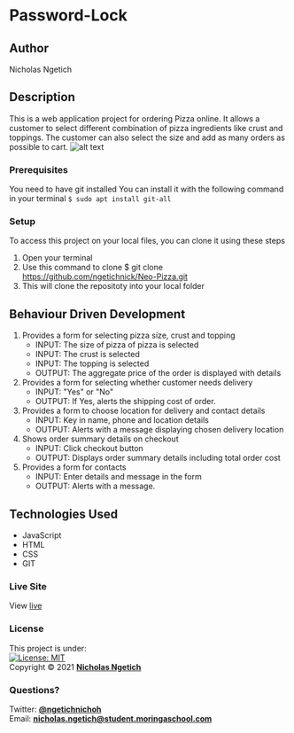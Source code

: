 # Password-Lock
## Author
Nicholas Ngetich
## Description
This is a web application project for ordering Pizza online. It allows a customer to select different combination of pizza ingredients like crust and toppings. The customer can also select the size and add as many orders as possible to cart.
![alt text](https://github.com/ngetichnick/Neo-Pizza/blob/main/Neo-Pizza-Prep-IP4%20.png?raw=true)
### Prerequisites
You need to have git installed
You can install it with the following command in your terminal
`$ sudo apt install git-all`
### Setup
To access this project on your local files, you can clone it using these steps
1. Open your terminal
1. Use this command to clone $ git clone https://github.com/ngetichnick/Neo-Pizza.git
1. This will clone the repositoty into your local folder
## Behaviour Driven Development
1. Provides a form for selecting pizza size, crust and topping
   - INPUT: The size of pizza of pizza is selected
   - INPUT: The crust is selected
   - INPUT: The topping is selected
   - OUTPUT: The aggregate price of the order is displayed with details
1. Provides a form for selecting whether customer needs delivery
   - INPUT: "Yes" or "No"
   - OUTPUT: If Yes, alerts the shipping cost of order.
1. Provides a form to choose location for delivery and contact details
   - INPUT: Key in name, phone and location details
   - OUTPUT: Alerts with a message displaying chosen delivery location
1. Shows order summary details on checkout
   - INPUT: Click checkout button
   - OUTPUT: Displays order summary details including total  order cost
1. Provides a form for contacts
   - INPUT: Enter details and message in the form
   - OUTPUT: Alerts with a message.
## Technologies Used
- JavaScript
- HTML
- CSS
- GIT
### Live Site
View [live](https://ngetichnick.github.io/Neo-Pizza/index.html)
### License
This project is under:  
[![License: MIT](https://img.shields.io/badge/License-MIT-yellow.svg)](/LICENSE)  
Copyright &copy; 2021 **[Nicholas Ngetich](https://github.com/ngetichnick)**
### Questions?
Twitter: **[@ngetichnichoh](https://twitter.com/ngetichnichoh)**  
Email: **[nicholas.ngetich@student.moringaschool.com](mailto:nicholas.ngetich@student.moringaschool.com)**
